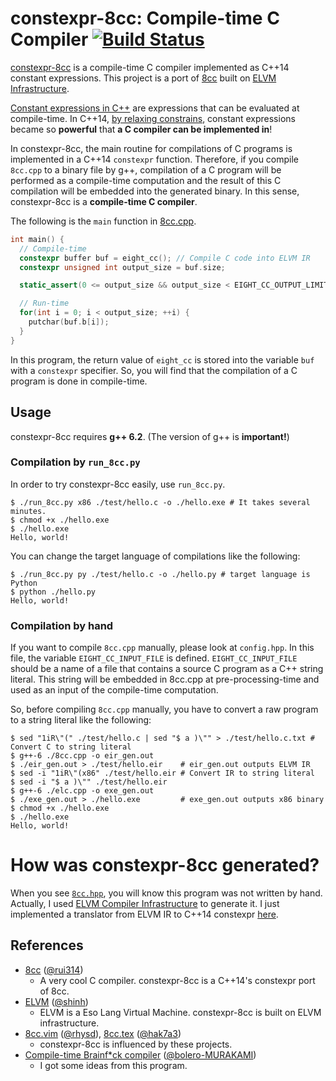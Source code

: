 # constexpr-8cc: Compile-time C Compiler [![Build Status](https://travis-ci.org/kw-udon/constexpr-8cc.svg?branch=master)](https://travis-ci.org/kw-udon/constexpr-8cc)

[constexpr-8cc](https://github.com/kw-udon/constexpr-8cc) is a compile-time C compiler implemented as C++14 constant expressions.
This project is a port of [8cc](https://github.com/rui314/8cc) built on [ELVM Infrastructure](https://github.com/shinh/elvm).

[Constant expressions in C++](http://en.cppreference.com/w/cpp/language/constant_expression) are expressions that can be evaluated at compile-time.
In C++14, [by relaxing constrains](https://isocpp.org/files/papers/N3652.html), constant expressions became so **powerful** that **a C compiler can be implemented in**!

In constexpr-8cc, the main routine for compilations of C programs is implemented in a C++14 `constexpr` function.
Therefore, if you compile `8cc.cpp` to a binary file by g++, compilation of a C program will be performed as a compile-time computation and the result of this C compilation will be embedded into the generated binary.
In this sense, constexpr-8cc is a **compile-time C compiler**.

The following is the `main` function in [8cc.cpp](https://github.com/kw-udon/constexpr-8cc/blob/master/8cc.cpp).
```c++
int main() {
  // Compile-time
  constexpr buffer buf = eight_cc(); // Compile C code into ELVM IR
  constexpr unsigned int output_size = buf.size;

  static_assert(0 <= output_size && output_size < EIGHT_CC_OUTPUT_LIMIT, "8cc: Error");

  // Run-time
  for(int i = 0; i < output_size; ++i) {
    putchar(buf.b[i]);
  }
}
```
In this program, the return value of `eight_cc` is stored into the variable `buf` with a `constexpr` specifier.
So, you will find that the compilation of a C program is done in compile-time.

## Usage
constexpr-8cc requires **g++ 6.2**. (The version of g++ is **important!**)

### Compilation by `run_8cc.py`
In order to try constexpr-8cc easily, use `run_8cc.py`.
```shell
$ ./run_8cc.py x86 ./test/hello.c -o ./hello.exe # It takes several minutes.
$ chmod +x ./hello.exe
$ ./hello.exe
Hello, world!
```
You can change the target language of compilations like the following:
```shell
$ ./run_8cc.py py ./test/hello.c -o ./hello.py # target language is Python
$ python ./hello.py
Hello, world!
```

### Compilation by hand
If you want to compile `8cc.cpp` manually, please look at `config.hpp`.
In this file, the variable `EIGHT_CC_INPUT_FILE` is defined.
`EIGHT_CC_INPUT_FILE` should be a name of a file that contains a source C program as a C++ string literal.
This string will be embedded in 8cc.cpp at pre-processing-time and used as an input of the compile-time computation.

So, before compiling `8cc.cpp` manually, you have to convert a raw program to a string literal like the following:
```shell
$ sed "1iR\"(" ./test/hello.c | sed "$ a )\"" > ./test/hello.c.txt # Convert C to string literal
$ g++-6 ./8cc.cpp -o eir_gen.out
$ ./eir_gen.out > ./test/hello.eir    # eir_gen.out outputs ELVM IR
$ sed -i "1iR\"(x86" ./test/hello.eir # Convert IR to string literal
$ sed -i "$ a )\"" ./test/hello.eir
$ g++-6 ./elc.cpp -o exe_gen.out
$ ./exe_gen.out > ./hello.exe         # exe_gen.out outputs x86 binary
$ chmod +x ./hello.exe
$ ./hello.exe
Hello, world!
```
# How was constexpr-8cc generated?
When you see [`8cc.hpp`](https://github.com/kw-udon/constexpr-8cc/blob/master/8cc.hpp), you will know this program was not written by hand.
Actually, I used [ELVM Compiler Infrastructure](https://github.com/shinh/elvm) to generate it.
I just implemented a translator from ELVM IR to C++14 constexpr [here](https://github.com/shinh/elvm/pull/15).

## References
* [8cc](https://github.com/rui314/8cc) ([@rui314](https://github.com/rui314))
  - A very cool C compiler. constexpr-8cc is a C++14's constexpr port of 8cc.
* [ELVM](https://github.com/shinh/elvm) ([@shinh](https://github.com/shinh))
  - ELVM is a Eso Lang Virtual Machine. constexpr-8cc is built on ELVM infrastructure.
* [8cc.vim](https://github.com/rhysd/8cc.vim) ([@rhysd](https://github.com/rhysd)), [8cc.tex](https://github.com/hak7a3/8cc.tex) ([@hak7a3](https://github.com/hak7a3))
  - constexpr-8cc is influenced by these projects.
* [Compile-time Brainf\*ck compiler](https://github.com/bolero-MURAKAMI/Sprout/blob/master/example/brainfuck/x86_compile.cpp) ([@bolero-MURAKAMI](https://github.com/bolero-MURAKAMI))
  - I got some ideas from this program.
